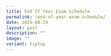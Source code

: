 ```yaml
---
title: End Of Year Exam Schedule
permalink: /end-of-year-exam-schedule/
date: 2025-08-29
layout: post
description: ""
image: ""
variant: tiptap
---
```

<p></p>